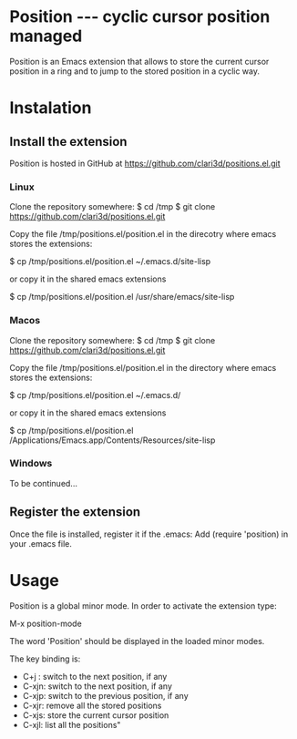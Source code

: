 # Position --- cyclic cursor position managed

Position is an Emacs extension that allows to store the current cursor position in a ring and to jump to the stored position in a cyclic way.

# Instalation

## Install the extension

Position is hosted in GitHub at https://github.com/clari3d/positions.el.git

### Linux

Clone the repository somewhere:
$ cd /tmp
$ git clone https://github.com/clari3d/positions.el.git

Copy the file /tmp/positions.el/position.el in the direcotry where emacs stores the extensions:

$ cp /tmp/positions.el/position.el ~/.emacs.d/site-lisp

or copy it in the shared emacs extensions

$ cp /tmp/positions.el/position.el /usr/share/emacs/site-lisp


### Macos

Clone the repository somewhere:
$ cd /tmp
$ git clone https://github.com/clari3d/positions.el.git

Copy the file /tmp/positions.el/position.el in the directory where emacs stores the extensions:

$ cp /tmp/positions.el/position.el ~/.emacs.d/

or copy it in the shared emacs extensions

$ cp /tmp/positions.el/position.el /Applications/Emacs.app/Contents/Resources/site-lisp


### Windows

To be continued...


## Register the extension

Once the file is installed, register it if the .emacs: Add (require 'position) in your .emacs file.

# Usage

Position is a global minor mode. In order to activate the extension type:

M-x position-mode

The word 'Position' should be displayed in the loaded minor modes.

The key binding is:
- C+j  : switch to the next position, if any
- C-xjn: switch to the next position, if any
- C-xjp: switch to the previous position, if any
- C-xjr: remove all the stored positions
- C-xjs: store the current cursor position
- C-xjl: list all the positions"
